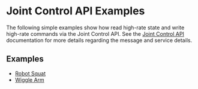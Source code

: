 <!--
Copyright (c) 2023 Boston Dynamics, Inc.  All rights reserved.

Downloading, reproducing, distributing or otherwise using the SDK Software
is subject to the terms and conditions of the Boston Dynamics Software
Development Kit License (20191101-BDSDK-SL).
-->

# Joint Control API Examples

The following simple examples show how read high-rate state and write high-rate commands via the Joint Control API. See the [Joint Control API](../../../docs/concepts/joint_control/README.md) documentation for more details regarding the message and service details.

## Examples

- [Robot Squat](../joint_control/README.md#armless-robot-squat)
- [Wiggle Arm](../joint_control/README.md#arm-wiggle)
